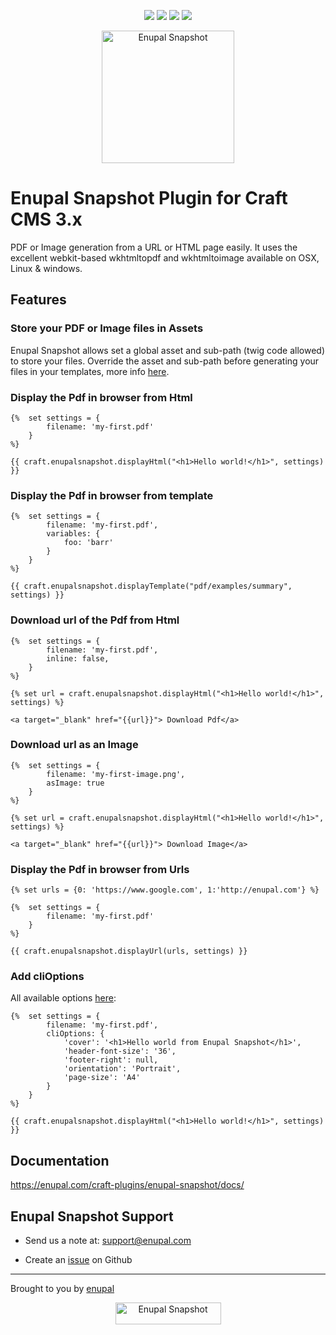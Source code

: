 <p align="center">
<img src="https://scrutinizer-ci.com/g/enupal/snapshot/badges/quality-score.png?b=master"> <img src="https://scrutinizer-ci.com/g/enupal/snapshot/badges/coverage.png?b=master"> <img src="https://scrutinizer-ci.com/g/enupal/snapshot/badges/build.png?b=master"> <img src="https://scrutinizer-ci.com/g/enupal/snapshot/badges/code-intelligence.svg?b=master">
</p>
<p align="center">
	<a href="https://enupal.com/craft-plugins/enupal-snapshot/docs/" target="_blank">
	<img width="212" height="212" src="https://enupal.com/assets/docs/snapshot-icon.svg" alt="Enupal Snapshot"></a>
</p>

# Enupal Snapshot Plugin for Craft CMS 3.x

PDF or Image generation from a URL or HTML page easily. It uses the excellent webkit-based wkhtmltopdf and wkhtmltoimage available on OSX, Linux & windows.
## Features

### Store your PDF or Image files in Assets

Enupal Snapshot allows set a global asset and sub-path (twig code allowed) to store your files. Override the asset and sub-path before generating your files in your templates, more info [here](https://enupal.com/craft-plugins/enupal-snapshot/docs/advanced/override-upload-asset).

### Display the Pdf in browser from Html
```twig
{%  set settings = {
        filename: 'my-first.pdf'
    }
%}

{{ craft.enupalsnapshot.displayHtml("<h1>Hello world!</h1>", settings) }}
```

### Display the Pdf in browser from template

```twig
{%  set settings = {
        filename: 'my-first.pdf',
        variables: {
            foo: 'barr'
        }
    }
%}

{{ craft.enupalsnapshot.displayTemplate("pdf/examples/summary", settings) }}
```

### Download url of the Pdf from Html

```twig
{%  set settings = {
        filename: 'my-first.pdf',
        inline: false,
    }
%}

{% set url = craft.enupalsnapshot.displayHtml("<h1>Hello world!</h1>", settings) %}

<a target="_blank" href="{{url}}"> Download Pdf</a>
```

### Download url as an Image

```twig
{%  set settings = {
        filename: 'my-first-image.png',
        asImage: true
    }
%}

{% set url = craft.enupalsnapshot.displayHtml("<h1>Hello world!</h1>", settings) %}

<a target="_blank" href="{{url}}"> Download Image</a>

```

### Display the Pdf in browser from Urls

```twig
{% set urls = {0: 'https://www.google.com', 1:'http://enupal.com'} %}

{%  set settings = {
        filename: 'my-first.pdf'
    }
%}

{{ craft.enupalsnapshot.displayUrl(urls, settings) }}
```

### Add cliOptions

All available options [here](https://wkhtmltopdf.org/usage/wkhtmltopdf.txt): 

```twig
{%  set settings = {
        filename: 'my-first.pdf',
        cliOptions: {
            'cover': '<h1>Hello world from Enupal Snapshot</h1>',
            'header-font-size': '36',
            'footer-right': null,
            'orientation': 'Portrait',
            'page-size': 'A4'
        }
    }
%}

{{ craft.enupalsnapshot.displayHtml("<h1>Hello world!</h1>", settings) }}
```

## Documentation

https://enupal.com/craft-plugins/enupal-snapshot/docs/

## Enupal Snapshot Support

* Send us a note at: support@enupal.com

* Create an [issue](https://github.com/enupal/snapshot/issues) on Github

------------------------------------------------------------

Brought to you by [enupal](https://enupal.com)

<p align="center">
	<a href="https://enupal.com/en" target="_blank">
	<img width="169" height="35" src="https://enupal.com/assets/docs/enupal-logo.png" alt="Enupal Snapshot"></a>
</p>